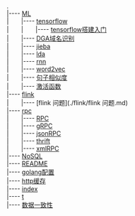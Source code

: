 .  
\|---- [ML](./ML)  
\|&emsp;&emsp;\|---- [tensorflow](./ML/tensorflow)  
\|&emsp;&emsp;\|&emsp;&emsp;\|---- [tensorflow搭建入门](./ML/tensorflow/tensorflow搭建入门.md)  
\|&emsp;&emsp;\|---- [DGA域名识别](./ML/DGA域名识别.md)  
\|&emsp;&emsp;\|---- [jieba](./ML/jieba.md)  
\|&emsp;&emsp;\|---- [lda](./ML/lda.md)  
\|&emsp;&emsp;\|---- [rnn](./ML/rnn.md)  
\|&emsp;&emsp;\|---- [word2vec](./ML/word2vec.md)  
\|&emsp;&emsp;\|---- [句子相似度](./ML/句子相似度.md)  
\|&emsp;&emsp;\|---- [激活函数](./ML/激活函数.md)  
\|---- [flink](./flink)  
\|&emsp;&emsp;\|---- [flink 问题](./flink/flink 问题.md)  
\|---- [rpc](./rpc)  
\|&emsp;&emsp;\|---- [RPC](./rpc/RPC.md)  
\|&emsp;&emsp;\|---- [gRPC](./rpc/gRPC.md)  
\|&emsp;&emsp;\|---- [jsonRPC](./rpc/jsonRPC.md)  
\|&emsp;&emsp;\|---- [thrift](./rpc/thrift.md)  
\|&emsp;&emsp;\|---- [xmlRPC](./rpc/xmlRPC.md)  
\|---- [NoSQL](./NoSQL.md)  
\|---- [README](./README.md)  
\|---- [golang配置](./golang配置.md)  
\|---- [http缓存](./http缓存.md)  
\|---- [index](./index.md)  
\|---- [t](./t.md)  
\|---- [数据一致性](./数据一致性.md)  
